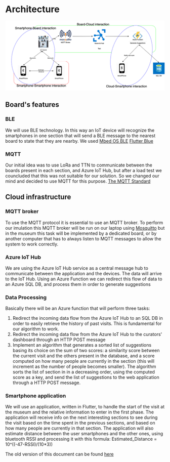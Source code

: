 # Architecture

![Diagram](Images/Architecture_diagram.png)

## Board's features

### BLE

We will use BLE technology. In this way an IoT device will recognize the smartphones in one section that will send a BLE message to the nearest board to state that they are nearby.
We used
[Mbed OS BLE](https://os.mbed.com/teams/Bluetooth-Low-Energy/)
[Flutter Blue](https://pub.dev/packages/flutter_blue)

### MQTT

Our initial idea was to use LoRa and TTN to communicate between the boards present in each section, and Azure IoT Hub, but after a load test we councluded that this was not suitable for our solution. So we changed our mind and decided to use MQTT for this purpose.
[The MQTT Standard](https://it.wikipedia.org/wiki/MQTT)

## Cloud infrastructure

### MQTT broker

To use the MQTT protocol it is essential to use an MQTT broker. To perform our imulation this MQTT broker will be run on our laptop using [Mosquitto](www.mosquitto.org) but in the museum this task will be implemented by a dedicated board, or by another computer that has to always listen to MQTT messages to allow the system to work correctly.

### Azure IoT Hub

We are using the Azure IoT Hub service as a central message hub to communicate between the application and the devices. The data will arrive to the IoT Hub. Using an Azure Function we can redirect this flow of data to an Azure SQL DB, and process them in order to generate suggestions

### Data Processing

Basically there will be an Azure function that will perform three tasks:

1. Redirect the incoming data flow from the Azure IoT Hub to an SQL DB in order to easily retrieve the history of past visits. This is fundamental for our algorithm to work.
2. Redirect the incoming data flow from the Azure IoT Hub to the curators' dashboard through an HTTP POST message
3. Implement an algorithm that generates a sorted list of suggestions basing its choice on the sum of two scores: a similarity score between the current visit and the others present in the database,  and a score computed on how many people are currently in the section (this will increment as the number of people becomes smaller). The algorithm sorts the list of section in in a decreasing order, using the computed score as a key, and send the list of suggestions to the web application through a HTTP POST message.

### Smartphone application

We will use an application, written in Flutter, to handle the start of the visit at the museum and the relative information to enter in the first phase.
The application will receive info on the next interesting sections to see during the visit based on the time spent in the previous sections, and based on how many people are currently in that section.
The application will also estimate distance between the user smartphones and the other ones, using bluetooth RSSI and processing it with this formula:
Estimated_Distance = 10^((-47-RSSI)/(10*3))


The old version of this document can be found [here](OlderVersions/Architecture02)